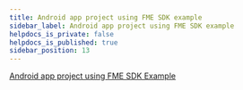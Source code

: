 ```yaml
---
title: Android app project using FME SDK example
sidebar_label: Android app project using FME SDK example
helpdocs_is_private: false
helpdocs_is_published: true
sidebar_position: 13
---
```


<p>
  <button hidden style={{borderRadius:'8px', border:'1px', fontFamily:'Courier New', fontWeight:'800', textAlign:'left'}}> help.split.io link: https://help.split.io/hc/en-us/articles/360015345052-Android-App-Project-using-Split-SDK-example </button>
</p>

[Android app project using FME SDK Example](https://github.com/Split-Community/Split-SDKs-Examples/tree/main/android-sdk)